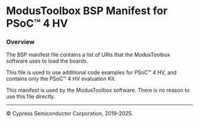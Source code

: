 # ModusToolbox BSP Manifest for PSoC&trade; 4 HV

### Overview
The BSP manifest file contains a list of URIs that the ModusToolbox software uses to load the boards.

This file is used to use additional code examples for PSoC&trade; 4 HV, and contains only the PSoC&trade; 4 HV evaluation Kit.

This manifest is used by the ModusToolbox software. There is no reason to use this file directly.

---
© Cypress Semiconductor Corporation, 2019-2025.
